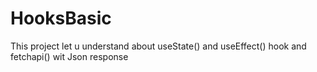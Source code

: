 # HooksBasic
This project let u understand about useState() and useEffect() hook and fetchapi() wit Json response
